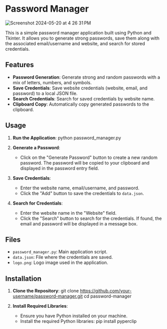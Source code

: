 # Password Manager
![Screenshot 2024-05-20 at 4 26 31 PM](https://github.com/taeleeswe/Password_manager/assets/123449246/ba40f2f5-8e1e-4c5f-a0e0-5d500508cb0e)


This is a simple password manager application built using Python and Tkinter. It allows you to generate strong passwords, save them along with the associated email/username and website, and search for stored credentials.

## Features

- **Password Generation**: Generate strong and random passwords with a mix of letters, numbers, and symbols.
- **Save Credentials**: Save website credentials (website, email, and password) to a local JSON file.
- **Search Credentials**: Search for saved credentials by website name.
- **Clipboard Copy**: Automatically copy generated passwords to the clipboard.


## Usage

1. **Run the Application**:
    python password_manager.py


2. **Generate a Password**:
    - Click on the "Generate Password" button to create a new random password. The password will be copied to your clipboard and displayed in the password entry field.

3. **Save Credentials**:
    - Enter the website name, email/username, and password.
    - Click the "Add" button to save the credentials to `data.json`.

4. **Search for Credentials**:
    - Enter the website name in the "Website" field.
    - Click the "Search" button to search for the credentials. If found, the email and password will be displayed in a message box.

## Files

- `password_manager.py`: Main application script.
- `data.json`: File where the credentials are saved.
- `logo.png`: Logo image used in the application.

## Installation

1. **Clone the Repository**:
    git clone https://github.com/your-username/password-manager.git
    cd password-manager

2. **Install Required Libraries**:
    - Ensure you have Python installed on your machine.
    - Install the required Python libraries:
      pip install pyperclip


